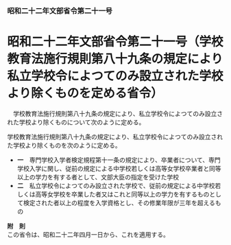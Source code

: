 ### 昭和二十二年文部省令第二十一号  
# 昭和二十二年文部省令第二十一号（学校教育法施行規則第八十九条の規定により私立学校令によつてのみ設立された学校より除くものを定める省令）  
　学校教育法施行規則第八十九条の規定により、私立学校令によつてのみ設立された学校より除くものについて次のように定める。  
  
学校教育法施行規則第八十九条の規定により、私立学校令によつてのみ設立された学校より除くものを次のように定める。  
* **一**　専門学校入学者検定規程第十一条の規定により、卒業者について、専門学校入学に関し、従前の規定による中学校若しくは高等女学校卒業者と同等以上の学力を有する者として、文部大臣の指定を受けた学校  
* **二**　私立学校令によつてのみ設立された学校で、従前の規定による中学校若しくは高等女学校を卒業した者又はこれと同等以上の学力を有するものとして検定された者以上の程度を入学資格とし、その修業年限が三年を超えるもの  
  
**附　則**  
この省令は、昭和二十二年四月一日から、これを適用する。  
  
